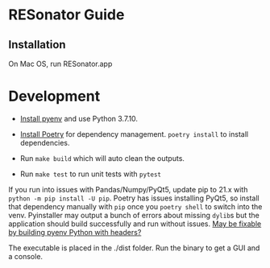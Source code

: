 # RESonator Guide

## Installation

On Mac OS, run RESonator.app

# Development

- [Install pyenv](https://github.com/pyenv/pyenv) and use Python 3.7.10.

- [Install Poetry](https://python-poetry.org/docs/basic-usage/#project-setup) for
  dependency management. `poetry install` to install dependencies.

- Run `make build` which will auto clean the outputs.

- Run `make test` to run unit tests with `pytest`

If you run into issues with Pandas/Numpy/PyQt5, update pip to 21.x with `python -m pip install -U pip`. Poetry has issues installing PyQt5, so install that dependency manually with `pip` once you `poetry shell` to switch into the venv. Pyinstaller may output a bunch of errors about missing `dylib`s but the application should build successfully and run without issues. [May be fixable by building pyenv Python with headers?](https://github.com/pyenv/pyenv/issues/397)

The executable is placed in the ./dist folder. Run the binary to get a GUI and a console.
